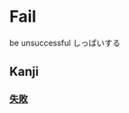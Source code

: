 # Fail
be unsuccessful
しっぱいする

## Kanji
### [失](../Kanji/kanji-dict/失.md)[敗](../Kanji/kanji-dict/敗.md)